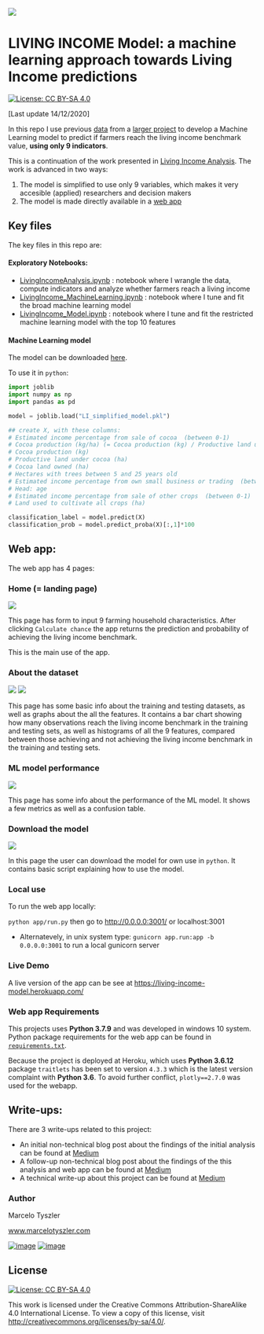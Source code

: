[![](https://img.shields.io/badge/see%20it%20live-https%3A%2F%2Fliving--income--model.herokuapp.com%2F-brightgreen)](https://living-income-model.herokuapp.com/)

# LIVING INCOME Model: a machine learning approach towards Living Income predictions

[![License: CC BY-SA 4.0](https://img.shields.io/badge/License-CC%20BY--SA%204.0-lightgrey.svg)](https://creativecommons.org/licenses/by-sa/4.0/)

[Last update 14/12/2020] 

In this repo I use previous [data](https://dataverse.harvard.edu/dataset.xhtml?persistentId=doi:10.7910/DVN/82TWZJ) from a [larger project](https://www.kit.nl/project/demystifying-cocoa-sector/) to develop a Machine Learning model to predict if farmers reach the living income benchmark value, **using only 9 indicators**.

This is a continuation of the work presented in [Living Income Analysis](https://github.com/mtyszler/LivingIncomeAnalysis). 
The work is advanced in two ways:

1. The model is simplified to use only 9 variables, which makes it very accesible (applied) researchers and decision makers
2. The model is made directly available in a [web app](https://living-income-model.herokuapp.com/)

## Key files
The key files in this repo are:

#### Exploratory Notebooks:

* [LivingIncomeAnalysis.ipynb](analysis%20notebooks/LivingIncomeAnalysis.ipynb) : notebook where I wrangle the data, compute indicators and analyze whether farmers reach a living income
* [LivingIncome_MachineLearning.ipynb](analysis%20notebooks/LivingIncome_MachineLearning.ipynb) : notebook where I tune and fit the broad machine learning model
* [LivingIncome_Model.ipynb](analysis%20notebooks/LivingIncome_MachineLearning.ipynb) : notebook where I tune and fit the restricted machine learning model with the top 10 features

#### Machine Learning model

The model can be downloaded [here](https://github.com/mtyszler/LivingIncomeModel/raw/master/models/LI_simplified_model.pkl).

To use it in `python`:

```python
import joblib
import numpy as np
import pandas as pd

model = joblib.load("LI_simplified_model.pkl")

## create X, with these columns:
# Estimated income percentage from sale of cocoa  (between 0-1)
# Cocoa production (kg/ha) (= Cocoa production (kg) / Productive land under cocoa (ha) )
# Cocoa production (kg)   
# Productive land under cocoa (ha)    
# Cocoa land owned (ha)   
# Hectares with trees between 5 and 25 years old  
# Estimated income percentage from own small business or trading  (between 0-1)
# Head: age 
# Estimated income percentage from sale of other crops  (between 0-1)  
# Land used to cultivate all crops (ha) 

classification_label = model.predict(X)
classification_prob = model.predict_proba(X)[:,1]*100
```

## Web app:
The web app has 4 pages:

### Home (= landing page)
![](app_screenshots/prediction.png)

This page has form to input 9 farming household characteristics. After clicking `Calculate chance` the app returns the prediction and probability of achieving the living income benchmark. 

This is the main use of the app.


### About the dataset
![](app_screenshots/dataset_p1.png)
![](app_screenshots/dataset_p2.png)

This page has some basic info about the training and testing datasets, as well as graphs about the all the features.
It contains a bar chart showing how many observations reach the living income benchmark in the training and testing sets, as well as 
histograms of all the 9 features, compared between those achieving and not achieving the living income benchmark in the training and testing sets.

### ML model performance
![](app_screenshots/performance.png)

This page has some info about the performance of the ML model. It shows a few metrics as well as a confusion table.


### Download the model
![](app_screenshots/download.png)

In this page the user can download the model for own use in `python`. It contains basic script explaining how to use the model.

### Local use

To run the web app locally:

`python app/run.py` then go to http://0.0.0.0:3001/ or localhost:3001

* Alternatevely, in unix system type:
`gunicorn app.run:app -b 0.0.0.0:3001` to run a local gunicorn server

### Live Demo

A live version of the app can be see at https://living-income-model.herokuapp.com/

### Web app Requirements

This projects uses **Python 3.7.9** and was developed in windows 10 system. Python package requirements for the web app can be found in [`requirements.txt`](https://github.com/mtyszler/LivingIncomeModel/blob/main/requirements.txt).

Because the project is deployed at Heroku, which uses **Python 3.6.12** package `traitlets` has been set to version `4.3.3` which is the latest version complaint with **Python 3.6**. To avoid further conflict, `plotly==2.7.0` was used for the webapp.


## Write-ups:

There are 3 write-ups related to this project:

* An initial non-technical blog post about the findings of the initial analysis can be found at [Medium](https://medium.com/@tyszler.jobs/are-cocoa-farmers-reaching-a-living-income-f7724af574c4?sk=344c18d46a7fd402d3a137061c6ba89a)
* A follow-up non-technical blog post about the findings of the this analysis and web app can be found at [Medium](https://medium.com/@tyszler.jobs/are-cocoa-farmers-reaching-a-living-income-f7724af574c4?sk=344c18d46a7fd402d3a137061c6ba89a)
* A technical write-up about this project can be found at [Medium](https://medium.com/@tyszler.jobs/are-cocoa-farmers-reaching-a-living-income-f7724af574c4?sk=344c18d46a7fd402d3a137061c6ba89a)

### Author

Marcelo Tyszler

www.marcelotyszler.com

[![image](https://img.shields.io/badge/Gmail-D14836?style=for-the-badge&logo=gmail&logoColor=white)](mtyszler@gmail.com)
[![image](https://img.shields.io/badge/LinkedIn-0077B5?style=for-the-badge&logo=linkedin&logoColor=white)](https://www.linkedin.com/in/mtyszler/)


## License
[![License: CC BY-SA 4.0](https://licensebuttons.net/l/by-sa/4.0/80x15.png)](https://creativecommons.org/licenses/by-sa/4.0/)

This work is licensed under the Creative Commons Attribution-ShareAlike 4.0 International License. 
To view a copy of this license, visit http://creativecommons.org/licenses/by-sa/4.0/.

